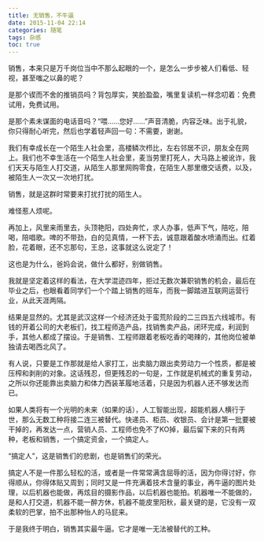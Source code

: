 ```yaml
---
title: 无销售，不牛逼
date: 2015-11-04 22:14
categories: 随笔
tags: 杂感
toc: true
---
```

销售，本来只是万千岗位当中不那么起眼的一个，是怎么一步步被人们看低、轻视，甚至嗤之以鼻的呢？

是那个锲而不舍的推销员吗？背包厚实，笑脸盈盈，嘴里复读机一样念叨着：免费试用，免费试用。

是那个素未谋面的电话音吗？“喂……您好……”声音清脆，内容乏味。出于礼貌，你只得耐心听完，然后也学着轻声回一句：不需要，谢谢。

我们有幸成长在一个陌生人社会里，高楼鳞次栉比，左右邻居不识，朋友全在网上。我们也不幸生活在一个陌生人社会里，麦当劳里打死人，大马路上被讹诈，我们天天与陌生人打交道，从陌生人那里网购零食，在陌生人那里缴交话费，以及，被陌生人一次又一次地打扰。

销售，就是这群时常要来打扰打扰的陌生人。

难怪惹人烦呢。

再加上，风里来雨里去，头顶艳阳，四处奔忙，求人办事，低声下气，陪吃，陪喝，陪唱歌。啤的不带劲，白的见真情，一杯下去，诚意跟着酸水喷涌而出。红着脸，花着眼，还不忘那句，王总，这事就这么说定了！

这也是为什么，爸妈会说，做什么都好，别做销售。

我就是坚定着这样的看法，在大学混迹四年，拒过无数次兼职销售的机会，最后在毕业之后，也眼看着同学们一个个踏上销售的班车，而我一脚踏进互联网运营行业，从此天涯两隔。

结果是显然的。尤其是武汉这样一个经济还处于蛮荒阶段的二三四五六线城市。有钱的开着公司的大老板们，找工程师造产品，找销售卖产品，闭环完成，利润到手，其他人都成了摆设。于是销售、工程师跟着老板吃香的喝辣的，其他岗位被单独请去喝西北风了。

有人说，只要是工作那就是给人家打工，出卖脑力跟出卖劳动力一个性质，都是被压榨和剥削的对象。这话残忍，但更残忍的一句是，工作就是机械式的重复劳动，之所以你还能靠出卖脑力和体力西装革履地活着，只是因为机器人还不够发达而已。

如果人类将有一个光明的未来（如果的话），人工智能出现，超能机器人横行于世，那么无数工种将接二连三被替代。快递员、柜员、收银员、会计是第一批要被干掉的，再发达一点，营销人员、工程师也免不了KO掉，最后留下来的只有两种，老板和销售，一个搞定资金，一个搞定人。

“搞定人”，这是销售们的悲剧，也是销售们的荣光。

搞定人不是一件那么轻松的活，或者是一件常常满含屈辱的活，因为你得讨好，你得顺从，你得体贴又周到；同时又是一件充满着技术含量的事业，再牛逼的图片处理，以后机器也能做，再炫目的摄影作品，以后机器也能拍。机器唯一不能做的，是和人打交道，机器不能一醉方休，机器不能皮里阳秋，最关键的是，它没有一双柔软的巴掌，拍不出那种怡人的马屁来。

于是我终于明白，销售其实最牛逼。它才是唯一无法被替代的工种。
